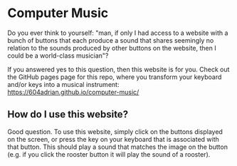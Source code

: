 # Computer Music
Do you ever think to yourself: "man, if only I had access to a website with a bunch of buttons that each produce a sound that shares seemingly no relation to the sounds produced by other buttons on the website, then I could be a world-class musician"?

If you answered yes to this question, then this website is for you. Check out the GitHub pages page for this repo, where you transform your keyboard and/or keys into a musical instrument: https://604adrian.github.io/computer-music/

## How do I use this website?
Good question. To use this website, simply click on the buttons displayed on the screen, or press the key on your keyboard that is associated with that button. This should play a sound that matches the image on the button (e.g. if you click the rooster button it will play the sound of a rooster).

